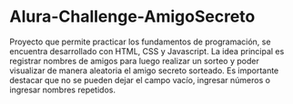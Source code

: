 # Alura-Challenge-AmigoSecreto
Proyecto que permite practicar los fundamentos de programación, se encuentra desarrollado con HTML, CSS y Javascript. La idea principal es registrar nombres de amigos para luego realizar un sorteo y poder visualizar de manera aleatoria el amigo secreto sorteado. Es importante destacar que no se pueden dejar el campo vacío, ingresar números o ingresar nombres repetidos.
